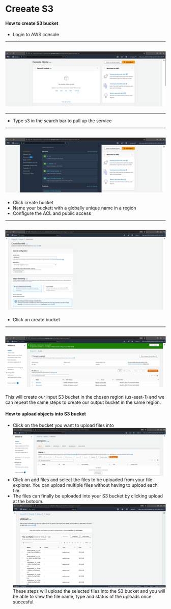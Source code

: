 # Creeate S3
#### How to create S3 bucket

* Login to AWS console
----
![](https://github.com/femifoly/CreeateS3/blob/main/S3/singin.png) 
----
----
* Type s3 in the search bar to pull up the service
----
![](https://github.com/femifoly/CreeateS3/blob/main/S3/s3search.png)
----
* Click create bucket
* Name your buckett with a globally unique name in a region
* Configure the ACL and public access
----
![](https://github.com/femifoly/CreeateS3/blob/main/S3/creates3.png)
----
* Click on create bucket
----
![](https://github.com/femifoly/CreeateS3/blob/main/S3/creates3last.png)
----
This will create our input S3 bucket in the chosen region (us-east-1) and we can repeat the same steps to create our output bucket in the same region.

#### How to upload objects into S3 bucket

* Click on the bucket you want to upload files into
![](https://github.com/femifoly/CreeateS3/blob/main/S3/upload1.png)
* Click on add files and select the files to be uploaded from your file explorer. You can upload multiple files without having to upload each file.
* The files can finally be uploaded into your S3 bucket by clicking upload at the botoom.
![](https://github.com/femifoly/CreeateS3/blob/main/S3/upload2.png)
These steps will upload the selected files into the S3 bucket and you will be able to view the file name, type and status of the uploads once succesful.
